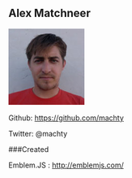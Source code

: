 ##  Alex Matchneer

![picture of Alex Matchneer](images/core/amatchneer.jpg)

Github: https://github.com/machty

Twitter: @machty

###Created 

Emblem.JS : http://emblemjs.com/